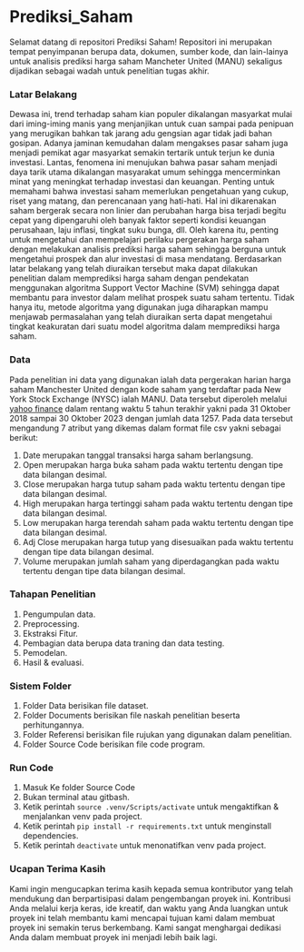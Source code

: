 # Prediksi_Saham
Selamat datang di repositori Prediksi Saham! Repositori ini merupakan tempat penyimpanan berupa data, dokumen, sumber kode, dan lain-lainya untuk analisis prediksi harga saham Mancheter United (MANU) sekaligus dijadikan sebagai wadah untuk penelitian tugas akhir.

### Latar Belakang
Dewasa ini, trend terhadap saham kian populer dikalangan masyarkat mulai dari iming-iming manis yang menjanjikan untuk cuan sampai pada penipuan yang merugikan bahkan tak jarang adu gengsian agar tidak jadi bahan gosipan. Adanya jaminan kemudahan dalam mengakses pasar saham juga menjadi pemikat agar masyarkat semakin tertarik untuk terjun ke dunia investasi. Lantas, fenomena ini menujukan bahwa pasar saham menjadi daya tarik utama dikalangan masyarakat umum sehingga mencerminkan minat yang meningkat terhadap investasi dan keuangan. 
Penting untuk memahami bahwa investasi saham memerlukan pengetahuan yang cukup, riset yang matang, dan perencanaan yang hati-hati. Hal ini dikarenakan saham bergerak secara non linier dan perubahan harga bisa terjadi begitu cepat yang dipengaruhi oleh banyak faktor seperti kondisi keuangan perusahaan, laju inflasi, tingkat suku bunga, dll. Oleh karena itu, penting untuk mengetahui dan mempelajari perilaku pergerakan harga saham dengan melakukan analisis prediksi harga saham sehingga berguna untuk mengetahui prospek dan alur investasi di masa mendatang. Berdasarkan latar belakang yang telah diuraikan tersebut maka dapat dilakukan penelitian dalam memprediksi harga saham dengan pendekatan menggunakan algoritma Support Vector Machine (SVM) sehingga dapat membantu para investor dalam melihat prospek suatu saham tertentu. Tidak hanya itu, metode algoritma yang digunakan juga diharapkan mampu menjawab permasalahan yang telah diuraikan serta dapat mengetahui tingkat keakuratan dari suatu model algoritma dalam memprediksi harga saham.

### Data
Pada penelitian ini data yang digunakan ialah data pergerakan harian harga saham Manchester United dengan kode saham yang terdaftar pada New York Stock Exchange (NYSC) ialah MANU. Data tersebut diperoleh melalui [yahoo finance](https://finance.yahoo.com/most-active/) dalam rentang waktu 5 tahun terakhir yakni pada 31 Oktober 2018 sampai 30 Oktober 2023 dengan jumlah data 1257. Pada data tersebut mengandung 7 atribut yang dikemas dalam format file csv yakni sebagai berikut:
1.	Date merupakan tanggal transaksi harga saham berlangsung.
2.	Open merupakan harga buka saham pada waktu tertentu dengan tipe data bilangan desimal.
3.	Close merupakan harga tutup saham pada waktu tertentu dengan tipe data bilangan desimal.
4.	High merupakan harga tertinggi saham pada waktu tertentu dengan tipe data bilangan desimal.
5.	Low merupakan harga terendah saham pada waktu tertentu dengan tipe data bilangan desimal.
6.	Adj Close merupakan harga tutup yang disesuaikan pada waktu tertentu dengan tipe data bilangan desimal.
7.	Volume merupakan jumlah saham yang diperdagangkan pada waktu tertentu dengan tipe data bilangan desimal.

### Tahapan Penelitian
1. Pengumpulan data.
2. Preprocessing.
3. Ekstraksi Fitur.
4. Pembagian data berupa data traning dan data testing.
5. Pemodelan.
6. Hasil & evaluasi.

### Sistem Folder
1. Folder Data berisikan file dataset.
2. Folder Documents berisikan file naskah penelitian beserta perhitungannya.
3. Folder Referensi berisikan file rujukan yang digunakan dalam penelitian.
4. Folder Source Code berisikan file code program.

### Run Code
1. Masuk Ke folder Source Code
2. Bukan terminal atau gitbash.
3. Ketik perintah ```source .venv/Scripts/activate``` untuk mengaktifkan & menjalankan venv pada project.
4. Ketik perintah ```pip install -r requirements.txt``` untuk menginstall dependencies.
4. Ketik perintah ```deactivate``` untuk menonatifkan venv pada project.

### Ucapan Terima Kasih
Kami ingin mengucapkan terima kasih kepada semua kontributor yang telah mendukung dan berpartisipasi dalam pengembangan proyek ini. Kontribusi Anda melalui kerja keras, ide kreatif, dan waktu yang Anda luangkan untuk proyek ini telah membantu kami mencapai tujuan kami dalam membuat proyek ini semakin terus berkembang. Kami sangat menghargai dedikasi Anda dalam membuat proyek ini menjadi lebih baik lagi.
